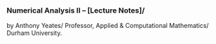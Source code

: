 ### Numerical Analysis II – [Lecture Notes]/
by Anthony Yeates/
Professor, Applied & Computational Mathematics/
Durham University. 


